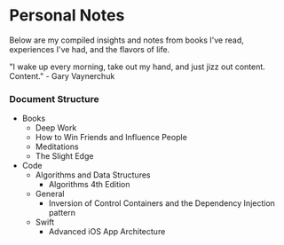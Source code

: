 # Personal Notes

Below are my compiled insights and notes from books I've read, experiences I've had, and the flavors of life.



"I wake up every morning, take out my hand, and just jizz out content. Content." - Gary Vaynerchuk



### Document Structure

- Books
  - Deep Work
  - How to Win Friends and Influence People
  - Meditations
  - The Slight Edge
- Code
  - Algorithms and Data Structures
    - Algorithms 4th Edition
  - General
    - Inversion of Control Containers and the Dependency Injection pattern
  - Swift
    - Advanced iOS App Architecture
